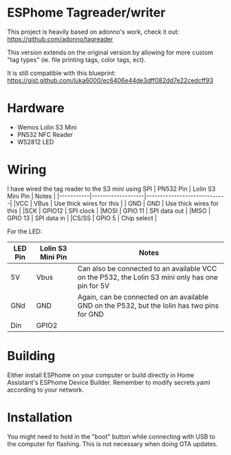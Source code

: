 # ESPhome Tagreader/writer
This project is heavily based on adonno's work, check it out: https://github.com/adonno/tagreader

This version extends on the original version by allowing for more custom "tag types" (ie. file printing tags, color tags, ect). 

It is still compatible with this blueprint: https://gist.github.com/luka6000/ec6406e44de3dff082dd7e22cedcff93

# Hardware
* Wemos Lolin S3 Mini
* PN532 NFC Reader
* WS2812 LED

# Wiring
I have wired the tag reader to the S3 mini using SPI
| PN532 Pin | Lolin S3 Mini Pin | Notes                       |
|-----------|-------------------|-----------------------------|
|VCC        | VBus              | Use thick wires for this    |
| GND       | GND               |  Use thick wires for this   |
|SCK        | GPIO12            | SPI clock                   |
|MOSI       | GPIO 11           | SPI data out                |
|MISO       | GPIO 13           | SPI data in                 |
|CS/SS      | GPIO 5            | Chip select                 |  

For the LED:

| LED Pin | Lolin S3 Mini Pin | Notes                                                                                             |
|---------|-------------------|---------------------------------------------------------------------------------------------------|
|5V       | Vbus              | Can also be connected to an available VCC on the P532, the Lolin S3 mini only has one pin for 5V  |
|GNd      | GND               | Again, can be connected on an available GND on the P532, but the lolin has two pins for GND       |
| Din     | GPIO2             |                                                                                                   |

# Building
Either install ESPhome on your computer or build directly in Home Assistant's ESPhome Device Builder. Remember to modify secrets.yaml according to your network.


# Installation
You might need to hold in the "boot" button while connecting with USB to the computer for flashing. This is not necessary when doing OTA updates.





